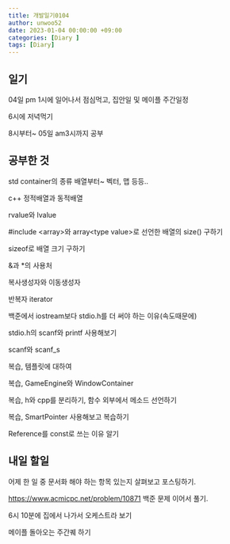 ```yaml
---
title: 개발일기0104
author: unwoo52
date: 2023-01-04 00:00:00 +09:00
categories: [Diary ]
tags: [Diary]
---
```


## 일기
04일 
pm
1시에 일어나서 점심먹고, 집안일 및 메이플 주간일정

6시에 저녁먹기

8시부터~ 05일 am3시까지 공부

## 공부한 것

std container의 종류 배열부터~ 벡터, 맵 등등..

c++ 정적배열과 동적배열

rvalue와 lvalue

\#include \<array\>와 array\<type value\>로 선언한 배열의 size() 구하기

sizeof로 배열 크기 구하기

\&과 \*의 사용처

복사생성자와 이동생성자

반복자 iterator

백준에서 iostream보다 stdio.h를 더 써야 하는 이유(속도때문에)

stdio.h의 scanf와 printf 사용해보기

scanf와 scanf_s

복습, 템플릿에 대하여

복습, GameEngine와 WindowContainer

복습, h와 cpp를 분리하기, 함수 외부에서 메소드 선언하기

복습, SmartPointer 사용해보고 복습하기

Reference를 const로 쓰는 이유 알기

## 내일 할일

어제 한 일 중 문서화 해야 하는 항목 있는지 살펴보고 포스팅하기.

https://www.acmicpc.net/problem/10871 백준 문제 이어서 풀기.

6시 10분에 집에서 나가서 오케스트라 보기

메이플 돌아오는 주간퀘 하기



